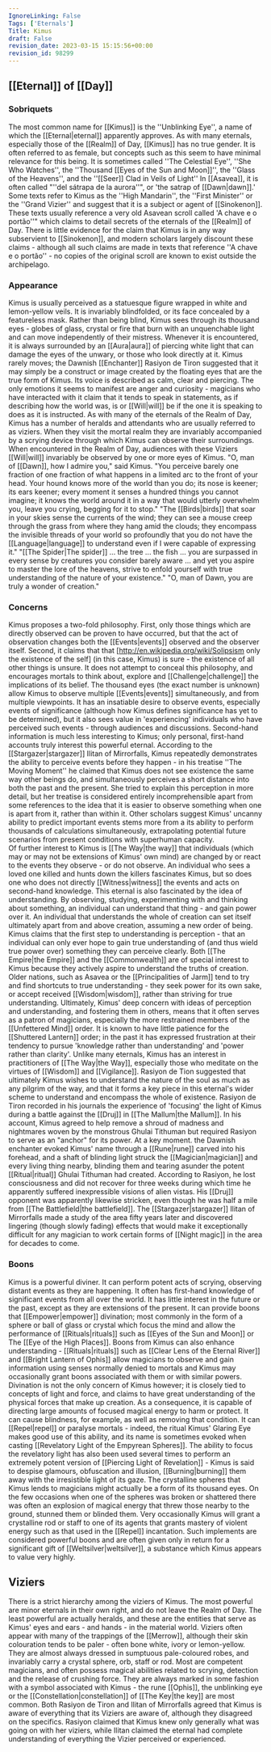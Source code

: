 ```yaml
---
IgnoreLinking: False
Tags: ['Eternals']
Title: Kimus
draft: False
revision_date: 2023-03-15 15:15:56+00:00
revision_id: 98299
---
```


## [[Eternal]] of [[Day]]
### Sobriquets
The most common name for [[Kimus]] is the ''Unblinking Eye'', a name of which the [[Eternal|eternal]] apparently approves.
As with many eternals, especially those of the [[Realm]] of Day, [[Kimus]] has no true gender. It is often referred to as female, but concepts such as this seem to have minimal relevance for this being. It is sometimes called ''The Celestial Eye'', ''She Who Watches'', the ''Thousand [[Eyes of the Sun and Moon]]'', the ''Glass of the Heavens'', and the ''[[Seer]] Clad in Veils of Light'' 
In [[Asavea]], it is often called "''del sátrapa de la aurora''", or 'the satrap of [[Dawn|dawn]].' Some texts refer to Kimus as the ''High Mandarin'', the ''First Minister'' or the ''Grand Vizier'' and suggest that it is a subject or agent of [[Sinokenon]]. These texts usually reference a very old Asavean scroll called 'A chave e o portão''" which claims to detail secrets of the eternals of the [[Realm]] of Day. There is little evidence for the claim that Kimus is in any way subservient to [[Sinokenon]], and modern scholars largely discount these claims - although all such claims are made in texts that reference ''A chave e o portão'' - no copies of the original scroll are known to exist outside the archipelago.
### Appearance
Kimus is usually perceived as a statuesque figure wrapped in white and lemon-yellow veils. It is invariably blindfolded, or its face concealed by a featureless mask. Rather than being blind, Kimus sees through its thousand eyes - globes of glass, crystal or fire that burn with an unquenchable light and can move independently of their mistress. Whenever it is encountered, it is always surrounded by an [[Aura|aura]] of piercing white light that can damage the eyes of the unwary, or those who look directly at it.
Kimus rarely moves; the Dawnish [[Enchanter]] Rasiyon de Tiron suggested that it may simply be a construct or image created by the floating eyes that are the true form of Kimus. Its voice is described as calm, clear and piercing. The only emotions it seems to manifest are anger and curiosity - magicians who have interacted with it claim that it tends to speak in statements, as if describing how the world was, is or [[Will|will]] be if the one it is speaking to does as it is instructed.
As with many of the eternals of the Realm of Day, Kimus has a number of heralds and attendants who are usually referred to as viziers. When they visit the mortal realm they are invariably accompanied by a scrying device through which Kimus can observe their surroundings. When encountered in the Realm of Day, audiences with these Viziers [[Will|will]] invariably be observed by one or more eyes of Kimus.
"O, man of [[Dawn]], how I admire you," said Kimus.
"You perceive barely one fraction of one fraction of what happens in a limited arc to the front of your head. Your hound knows more of the world than you do; its nose is keener; its ears keener; every moment it senses a hundred things you cannot imagine; it knows the world around it in a way that would utterly overwhelm you, leave you crying, begging for it to stop."
"The [[Birds|birds]] that soar in your skies sense the currents of the wind; they can see a mouse creep through the grass from where they hang amid the clouds; they encompass the invisible threads of your world so profoundly that you do not have the [[Language|language]] to understand even if I were capable of expressing it."
"[[The Spider|The spider]] ... the tree ... the fish ... you are surpassed in every sense by creatures you consider barely aware ... and yet you aspire to master the lore of the heavens, strive to enfold yourself with true understanding of the nature of your existence." 
"O, man of Dawn, you are truly a wonder of creation."
### Concerns
Kimus proposes a two-fold philosophy. First, only those things which are directly observed can be proven to have occurred, but that the act of observation changes both the [[Events|events]] observed and the observer itself. Second, it claims that that [http://en.wikipedia.org/wiki/Solipsism only the existence of the self] (in this case, Kimus) is sure - the existence of all other things is unsure. It does not attempt to conceal this philosophy, and encourages mortals to think about, explore and [[Challenge|challenge]] the implications of its belief.
The thousand eyes (the exact number is unknown) allow Kimus to observe multiple [[Events|events]] simultaneously, and from multiple viewpoints. It has an insatiable desire to observe events, especially events of significance (although how Kimus defines significance has yet to be determined), but it also sees value in 'experiencing' individuals who have perceived such events - through audiences and discussions. Second-hand information is much less interesting to Kimus; only personal, first-hand accounts truly interest this powerful eternal.
According to the [[Stargazer|stargazer]] Ilitan of Mirrorfalls, Kimus repeatedly demonstrates the ability to perceive events before they happen - in his treatise ''The Moving Moment'' he claimed that Kimus does not see existence the same way other beings do, and simultaneously perceives a short distance into both the past and the present. She tried to explain this perception in more detail, but her treatise is considered entirely incomprehensible apart from some references to the idea that it is easier to observe something when one is apart from it, rather than within it. Other scholars suggest Kimus' uncanny ability to predict important events stems more from a its ability to perform thousands of calculations simultaneously, extrapolating potential future scenarios from present conditions with superhuman capacity.  
Of further interest to Kimus is [[The Way|the way]] that individuals (which may or may not be extensions of Kimus' own mind) are changed by or react to the events they observe - or do not observe. An individual who sees a loved one killed and hunts down the killers fascinates Kimus, but so does one who does not directly [[Witness|witness]] the events and acts on second-hand knowledge.
This eternal is also fascinated by the idea of understanding. By observing, studying, experimenting with and thinking about something, an individual can understand that thing - and gain power over it. An individual that understands the whole of creation can set itself ultimately apart from and above creation, assuming a new order of being. Kimus claims that the first step to understanding is perception - that an individual can only ever hope to gain true understanding of (and thus wield true power over) something they can perceive clearly.
Both [[The Empire|the Empire]] and the [[Commonwealth]] are of special interest to Kimus because they actively aspire to understand the truths of creation. Older nations, such as Asavea or the [[Principalities of Jarm]] tend to try and find shortcuts to true understanding - they seek power for its own sake, or accept received [[Wisdom|wisdom]], rather than striving for true understanding.
Ultimately, Kimus' deep concern with ideas of perception and understanding, and fostering them in others, means that it often serves as a patron of magicians, especially the more restrained members of the [[Unfettered Mind]] order. It is known to have little patience for the [[Shuttered Lantern]] order; in the past it has expressed frustration at their tendency to pursue 'knowledge rather than understanding' and 'power rather than clarity'. 
Unlike many eternals, Kimus has an interest in practitioners of [[The Way|the Way]], especially those who meditate on the virtues of [[Wisdom]] and [[Vigilance]]. Rasiyon de Tion suggested that ultimately Kimus wishes to understand the nature of the soul as much as any pilgrim of the way, and that it forms a key piece in this eternal's wider scheme to understand and encompass the whole of existence.
Rasiyon de Tiron recorded in his journals the experience of 'focusing' the light of Kimus during a battle against the [[Druj]] in [[The Mallum|the Mallum]]. 
In his account, Kimus agreed to help remove a shroud of madness and nightmares woven by the monstrous Ghulai Tithuman but required Rasiyon to serve as an "anchor" for its power. At a key moment. the Dawnish enchanter evoked Kimus' name through a [[Rune|rune]] carved into his forehead, and a shaft of blinding light struck the [[Magician|magician]] and every living thing nearby, blinding them and tearing asunder the potent [[Ritual|ritual]] Ghulai Tithuman had created. According to Rasiyon, he lost consciousness and did not recover for three weeks during which time he apparently suffered inexpressible visions of alien vistas. His [[Druj]] opponent was apparently likewise stricken, even though he was half a mile from [[The Battlefield|the battlefield]]. The [[Stargazer|stargazer]] Ilitan of Mirrorfalls made a study of the area fifty years later and discovered lingering (though slowly fading) effects that would make it exceptionally difficult for any magician to work certain forms of [[Night magic]] in the area for decades to come.
### Boons
Kimus is a powerful diviner. It can perform potent acts of scrying, observing distant events as they are happening. It often has first-hand knowledge of significant events from all over the world. It has little interest in the future or the past, except as they are extensions of the present. It can provide boons that [[Empower|empower]] divination; most commonly in the form of a sphere or ball of glass or crystal which focus the mind and allow the performance of [[Rituals|rituals]] such as [[Eyes of the Sun and Moon]] or The [[Eye of the High Places]]. Boons from Kimus can also enhance understanding - [[Rituals|rituals]] such as [[Clear Lens of the Eternal River]] and [[Bright Lantern of Ophis]] allow magicians to observe and gain information using senses normally denied to mortals and Kimus may occasionally grant boons associated with them or with similar powers.
Divination is not the only concern of Kimus however; it is closely tied to concepts of light and force, and claims to have great understanding of the physical forces that make up creation. As a consequence, it is capable of directing large amounts of focused magical energy to harm or protect. It can cause blindness, for example, as well as removing that condition. It can [[Repel|repel]] or paralyse mortals - indeed, the ritual Kimus' Glaring Eye makes good use of this ability, and its name is sometimes evoked when casting [[Revelatory Light of the Empyrean Spheres]]. The ability to focus the revelatory light has also been used several times to perform an extremely potent version of [[Piercing Light of Revelation]] - Kimus is said to despise glamours, obfuscation and illusion, [[Burning|burning]] them away with the irresistible light of its gaze. 
The crystalline spheres that Kimus lends to magicians might actually be a form of its thousand eyes. On the few occasions when one of the spheres was broken or shattered there was often an explosion of magical energy that threw those nearby to the ground, stunned them or blinded them. 
Very occasionally Kimus will grant a crystalline rod or staff to one of its agents that grants mastery of violent energy such as that used in the [[Repel]] incantation. Such implements are considered powerful boons and are often given only in return for a significant gift of [[Weltsilver|weltsilver]], a substance which Kimus appears to value very highly.
## Viziers
There is a strict hierarchy among the viziers of Kimus. The most powerful are minor eternals in their own right, and do not leave the Realm of Day. The least powerful are actually heralds, and these are the entities that serve as Kimus' eyes and ears - and hands - in the material world.
Viziers often appear with many of the trappings of the [[Merrow]], although their skin colouration tends to be paler - often bone white, ivory or lemon-yellow. They are almost always dressed in sumptuous pale-coloured robes, and invariably carry a crystal sphere, orb, staff or rod. Most are competent magicians, and often possess magical abilities related to scrying, detection and the release of crushing force. They are always marked in some fashion with a symbol associated with Kimus - the rune [[Ophis]], the unblinking eye or the [[Constellation|constellation]] of [[The Key|the key]] are most common.
Both Rasiyon de Tiron and Ilitan of Mirrorfalls agreed that Kimus is aware of everything that its Viziers are aware of, although they disagreed on the specifics. Rasiyon claimed that Kimus knew only generally what was going on with her viziers, while Ilitan claimed the eternal had complete understanding of everything the Vizier perceived or experienced.